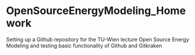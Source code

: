 # OpenSourceEnergyModeling_Homework
Setting up a Github repository for the TU-Wien lecture Open Source Energy Modeling and testing basic functionality of Github and Gitkraken
